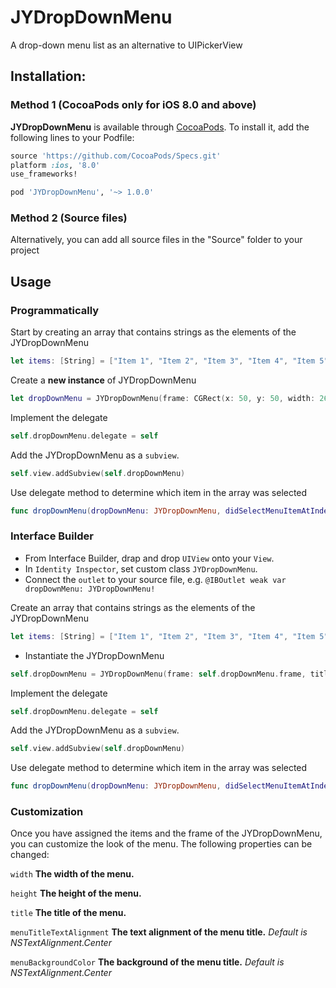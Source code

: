 # JYDropDownMenu
A drop-down menu list as an alternative to UIPickerView

## Installation:

### Method 1 (CocoaPods only for iOS 8.0 and above)
**JYDropDownMenu** is available through [CocoaPods](http://cocoapods.org). To install it, add the following lines to your Podfile:

```ruby
source 'https://github.com/CocoaPods/Specs.git'
platform :ios, '8.0'
use_frameworks!

pod 'JYDropDownMenu', '~> 1.0.0'
```

### Method 2 (Source files)
Alternatively, you can add all source files in the "Source" folder to your project

## Usage

### Programmatically
Start by creating an array that contains strings as the elements of the JYDropDownMenu
```swift
let items: [String] = ["Item 1", "Item 2", "Item 3", "Item 4", "Item 5"]
```
Create a **new instance** of JYDropDownMenu
```swift
let dropDownMenu = JYDropDownMenu(frame: CGRect(x: 50, y: 50, width: 260, height: 40), title: "Choose An Item", items: items)
```
Implement the delegate
```swift
self.dropDownMenu.delegate = self
```
Add the JYDropDownMenu as a `subview`.
```swift
self.view.addSubview(self.dropDownMenu)
```
Use delegate method to determine which item in the array was selected
```swift
func dropDownMenu(dropDownMenu: JYDropDownMenu, didSelectMenuItemAtIndexPathRow indexPathRow: Int)
```

### Interface Builder
- From Interface Builder, drap and drop `UIView` onto your `View`.
- In `Identity Inspector`, set custom class `JYDropDownMenu`.
- Connect the `outlet` to your source file, e.g. `@IBOutlet weak var dropDownMenu: JYDropDownMenu!`

Create an array that contains strings as the elements of the JYDropDownMenu
```swift
let items: [String] = ["Item 1", "Item 2", "Item 3", "Item 4", "Item 5"]
```
- Instantiate the JYDropDownMenu
```swift
self.dropDownMenu = JYDropDownMenu(frame: self.dropDownMenu.frame, title: "Choose An Item", items: items)
```
Implement the delegate
```swift
self.dropDownMenu.delegate = self
```
Add the JYDropDownMenu as a `subview`.
```swift
self.view.addSubview(self.dropDownMenu)
```
Use delegate method to determine which item in the array was selected
```swift
func dropDownMenu(dropDownMenu: JYDropDownMenu, didSelectMenuItemAtIndexPathRow indexPathRow: Int)
```

### Customization
Once you have assigned the items and the frame of the JYDropDownMenu, you can customize the look of the menu. The following properties can be changed:

`width` **The width of the menu.**

`height` **The height of the menu.**

`title` **The title of the menu.**

`menuTitleTextAlignment` **The text alignment of the menu title.** *Default is NSTextAlignment.Center*

`menuBackgroundColor` **The background of the menu title.** *Default is NSTextAlignment.Center*